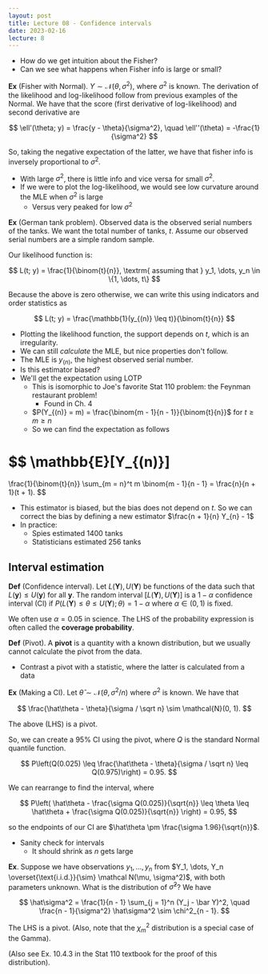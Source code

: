 ```yaml
---
layout: post
title: Lecture 08 - Confidence intervals
date: 2023-02-16
lecture: 8
---
```


- How do we get intuition about the Fisher?
- Can we see what happens when Fisher info is large or small?

**Ex** (Fisher with Normal). $Y \sim \mathcal{N}(\theta, \sigma^2)$, where $\sigma^2$ is known. The derivation of the likelihood and log-likelihood follow from previous examples of the Normal. We have that the score (first derivative of log-likelihood) and second derivative are

$$
\ell'(\theta; y) = \frac{y - \theta}{\sigma^2}, \quad \ell''(\theta) = -\frac{1}{\sigma^2}
$$

So, taking the negative expectation of the latter, we have that fisher info is inversely proportional to $\sigma^2$. 

- With large $\sigma^2$, there is little info and vice versa for small $\sigma^2$. 
- If we were to plot the log-likelihood, we would see low curvature around the MLE when $\sigma^2$ is large
	- Versus very peaked for low $\sigma^2$

**Ex** (German tank problem). Observed data is the observed serial numbers of the tanks. We want the total number of tanks, $t$. Assume our observed serial numbers are a simple random sample. 

Our likelihood function is:

$$
L(t; y) = 
\frac{1}{\binom{t}{n}}, \textrm{  assuming that  } y_1, \dots, y_n \in \{1, \dots, t\}
$$

Because the above is zero otherwise, we can write this using indicators and order statistics as

$$
L(t; y) = 
\frac{\mathbb{1}(y_{(n)} \leq t)}{\binom{t}{n}}
$$

- Plotting the likelihood function, the support depends on $t$, which is an irregularity. 
- We can still *calculate* the MLE, but nice properties don't follow. 
- The MLE is $y_{(n)}$, the highest observed serial number. 
- Is this estimator biased?
- We'll get the expectation using LOTP
	- This is isomorphic to Joe's favorite Stat 110 problem: the Feynman restaurant problem!
		- Found in Ch. 4
	- $P(Y_{(n)} = m) = \frac{\binom{m - 1}{n - 1}}{\binom{t}{n}}$ for $t \geq m \geq n$
	- So we can find the expectation as follows

$$
\mathbb{E}[Y_{(n)}]
= 
\frac{1}{\binom{t}{n}}
\sum_{m = n}^t 
m \binom{m - 1}{n - 1} = \frac{n}{n + 1}(t + 1).
$$

- This estimator is biased, but the bias does not depend on $t$. So we can correct the bias by defining a new estimator $\frac{n + 1}{n} Y_{n} - 1$ 
- In practice:
	- Spies estimated 1400 tanks
	- Statisticians estimated 256 tanks

## Interval estimation

**Def** (Confidence interval). Let $L(\mathbf{Y}), U(\mathbf{Y})$ be functions of the data such that $L(\mathbf{y}) \leq U(\mathbf{y})$ for all $\mathbf{y}$. The random interval $[L(\mathbf{Y}), U(\mathbf{Y})]$ is a $1 - \alpha$ confidence interval (CI) if $P(L(\mathbf{Y}) \leq \theta \leq U(\mathbf{Y}); \theta) = 1 - \alpha$ where $\alpha \in (0, 1)$ is fixed. 

We often use $\alpha = 0.05$ in science. The LHS of the probability expression is often called the **coverage probability**. 

**Def** (Pivot). A **pivot** is a quantity with a known distribution, but we usually cannot calculate the pivot from the data. 

- Contrast a pivot with a statistic, where the latter is calculated from a data

**Ex** (Making a CI). Let $\hat\theta \sim \mathcal{N}(\theta, \sigma^2/n)$ where $\sigma^2$ is known. We have that

$$
\frac{\hat\theta - \theta}{\sigma / \sqrt n} \sim \mathcal{N}(0, 1). 
$$

The above (LHS) is a pivot.

So, we can create a 95% CI using the pivot, where $Q$ is the standard Normal quantile function.

$$
P\left(Q(0.025) \leq \frac{\hat\theta - \theta}{\sigma / \sqrt n}  \leq Q(0.975)\right) = 0.95.
$$

We can rearrange to find the interval, where

$$
P\left(
\hat\theta -
\frac{\sigma Q(0.025)}{\sqrt{n}} \leq \theta \leq \hat\theta +
\frac{\sigma Q(0.025)}{\sqrt{n}}
\right) = 0.95,
$$

so the endpoints of our CI are $\hat\theta \pm \frac{\sigma 1.96}{\sqrt{n}}$.

- Sanity check for intervals
	- It should shrink as $n$ gets large

**Ex**. Suppose we have observations $y_1, \dots, y_n$ from $Y_1, \dots, Y_n \overset{\text{i.i.d.}}{\sim} \mathcal N(\mu, \sigma^2)$, with both parameters unknown. What is the distribution of $\hat\sigma^2$? We have

$$
\hat\sigma^2 = 
\frac{1}{n - 1}
\sum_{j = 1}^n
(Y_j - \bar Y)^2, \quad
\frac{n - 1}{\sigma^2} \hat\sigma^2 \sim \chi^2_{n - 1}.
$$

The LHS is a pivot. (Also, note that the $\chi^2_m$ distribution is a special case of the Gamma). 

(Also see Ex. 10.4.3 in the Stat 110 textbook for the proof of this distribution). 